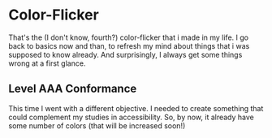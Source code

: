 # Color-Flicker

That's the (I don't know, fourth?) color-flicker that i made in my life. I go back to basics now and than, to refresh my mind about things that i was supposed to know already. And surprisingly, I always get some things wrong at a first glance.

## Level AAA Conformance
This time I went with a different objective. I needed to create something that could complement my studies in accessibility. So, by now, it already have some number of colors (that will be increased soon!)

